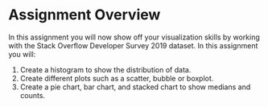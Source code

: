 # Assignment Overview

In this assignment you will now show off your visualization skills by working with the Stack Overflow Developer Survey 2019 dataset. In this assignment you will:

1. Create a histogram to show the distribution of data.
2. Create different plots such as a scatter, bubble or boxplot.
3. Create a pie chart, bar chart, and stacked chart to show medians and counts.